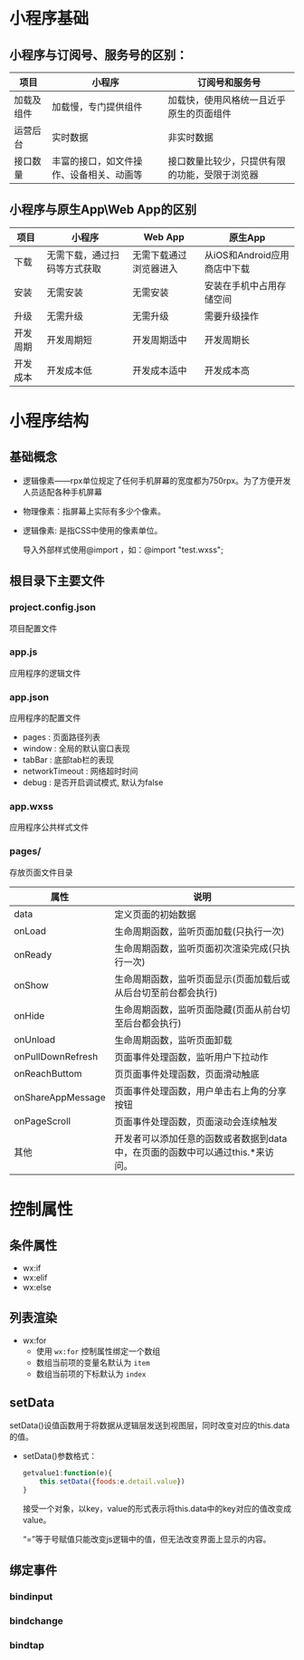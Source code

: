 # 小程序基础
## 小程序与订阅号、服务号的区别：
| 项目 | 小程序 | 订阅号和服务号 |
|---|---|---|
| 加载及组件 | 加载慢，专门提供组件 | 加载快，使用风格统一且近乎原生的页面组件 |
| 运营后台 | 实时数据 | 非实时数据 |
| 接口数量 | 丰富的接口，如文件操作、设备相关、动画等 | 接口数量比较少，只提供有限的功能，受限于浏览器 |

## 小程序与原生App\Web App的区别
| 项目 | 小程序 | Web App | 原生App |
|---|---|---|---|
| 下载 | 无需下载，通过扫码等方式获取 | 无需下载通过浏览器进入 | 从iOS和Android应用商店中下载 |
| 安装 | 无需安装 | 无需安装 | 安装在手机中占用存储空间 |
| 升级 | 无需升级 | 无需升级 | 需要升级操作 |
| 开发周期 | 开发周期短 | 开发周期适中 | 开发周期长 |
| 开发成本 | 开发成本低 | 开发成本适中 | 开发成本高 |

# 小程序结构
## 基础概念
- 逻辑像素——rpx单位规定了任何手机屏幕的宽度都为750rpx。为了方便开发人员适配各种手机屏幕
- 物理像素：指屏幕上实际有多少个像素。
- 逻辑像素: 是指CSS中使用的像素单位。

    导入外部样式使用@import ，如：@import "test.wxss";

## 根目录下主要文件
### project.config.json

项目配置文件

### app.js

应用程序的逻辑文件

### app.json

应用程序的配置文件

- pages : 页面路径列表
- window : 全局的默认窗口表现
- tabBar : 底部tab栏的表现
- networkTimeout : 网络超时时间
- debug : 是否开启调试模式, 默认为false

### app.wxss

应用程序公共样式文件

### pages/

存放页面文件目录

| 属性 | 说明 |
|---|---|
| data | 定义页面的初始数据
| onLoad | 生命周期函数，监听页面加载(只执行一次)
| onReady | 生命周期函数，监听页面初次渲染完成(只执行一次)
| onShow | 生命周期函数，监听页面显示(页面加载后或从后台切至前台都会执行)
| onHide | 生命周期函数，监听页面隐藏(页面从前台切至后台都会执行)
| onUnload | 生命周期函数，监听页面卸载
| onPullDownRefresh | 页面事件处理函数，监听用户下拉动作
| onReachButtom | 页页面事件处理函数，页面滑动触底
| onShareAppMessage | 页面事件处理函数，用户单击右上角的分享按钮
| onPageScroll | 页面事件处理函数，页面滚动会连续触发
| 其他 | 开发者可以添加任意的函数或者数据到data中，在页面的函数中可以通过this.*来访问。

# 控制属性
## 条件属性
- wx:if
- wx:elif
- wx:else

## 列表渲染
- wx:for
    - 使用 `wx:for` 控制属性绑定一个数组
    - 数组当前项的变量名默认为 `item`
    - 数组当前项的下标默认为 `index`

## setData
setData()设值函数用于将数据从逻辑层发送到视图层，同时改变对应的this.data的值。

- setData()参数格式：
    
    ```js
    getvalue1:function(e){
        this.setData({foods:e.detail.value})
    }
    ```

    接受一个对象，以key，value的形式表示将this.data中的key对应的值改变成value。

    “=”等于号赋值只能改变js逻辑中的值，但无法改变界面上显示的内容。

## 绑定事件
### bindinput
### bindchange
### bindtap


